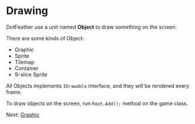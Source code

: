 # Drawing

DotFeather use a unit named **Object** to draw something on the screen.

There are some kinds of Object:

- Graphic
- Sprite
- Tilemap
- Container
- 9-slice Sprite


All Objects implements `IDrawable` interface, and they will be rendered every frame.

To draw objects on the screen, run `Root.Add();` method on the game class.


Next: [Graphic](drawing/graphic.md)
